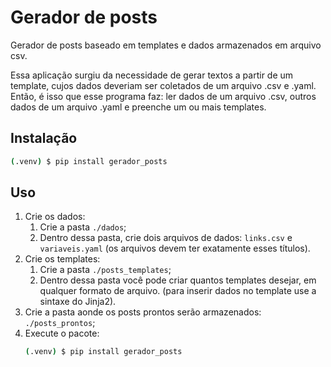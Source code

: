 # Gerador de posts
Gerador de posts baseado em templates e dados armazenados em arquivo csv.

Essa aplicação surgiu da necessidade de gerar textos a partir de um template, cujos dados deveriam ser coletados de um arquivo .csv e .yaml. Então, é isso que esse programa faz: ler dados de um arquivo .csv, outros dados de um arquivo .yaml e preenche um ou mais templates.

## Instalação

```bash
(.venv) $ pip install gerador_posts
```

## Uso

1. Crie os dados:
    1. Crie a pasta `./dados`;
    1. Dentro dessa pasta, crie dois arquivos de dados: `links.csv` e `variaveis.yaml` (os arquivos devem ter exatamente esses títulos).
1. Crie os templates:
    1. Crie a pasta `./posts_templates`;
    1. Dentro dessa pasta você pode criar quantos templates desejar, em qualquer formato de arquivo. (para inserir dados no template use a sintaxe do Jinja2).
1. Crie a pasta aonde os posts prontos serão armazenados: `./posts_prontos`;
1. Execute o pacote:
    ```bash
    (.venv) $ pip install gerador_posts
    ```